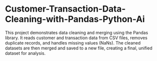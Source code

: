 # Customer-Transaction-Data-Cleaning-with-Pandas-Python-Ai
This project demonstrates data cleaning and merging using the Pandas library. It reads customer and transaction data from CSV files, removes duplicate records, and handles missing values (NaNs). The cleaned datasets are then merged and saved to a new file, creating a final, unified dataset for analysis.
